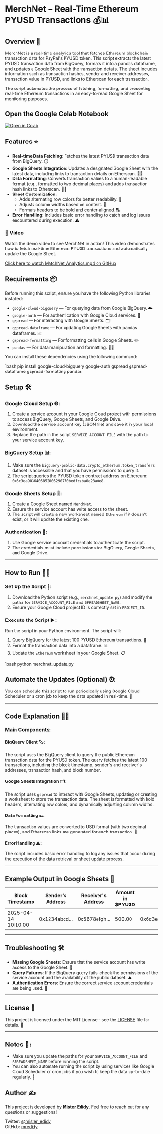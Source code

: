 # MerchNet – Real-Time Ethereum PYUSD Transactions 💰📊

## Overview 🚀
MerchNet is a real-time analytics tool that fetches Ethereum blockchain transaction data for PayPal's PYUSD token. This script extracts the latest PYUSD transaction data from BigQuery, formats it into a pandas dataframe, and updates a Google Sheet with the transaction details. The sheet includes information such as transaction hashes, sender and receiver addresses, transaction value in PYUSD, and links to Etherscan for each transaction.

The script automates the process of fetching, formatting, and presenting real-time Ethereum transactions in an easy-to-read Google Sheet for monitoring purposes.

## Open the Google Colab Notebook
<a href="https://colab.research.google.com/drive/1CKE-FuQhqF0sVVYuhINxsn8MpLw7h4Tb?usp=sharing" target="_blank">
  <img src="https://img.shields.io/badge/Open-Colab-blue?style=for-the-badge&logo=googlecolab" alt="Open in Colab"/>
</a>

## Features ⭐
- **Real-time Data Fetching**: Fetches the latest PYUSD transaction data from BigQuery. ⏱️
- **Google Sheets Integration**: Updates a designated Google Sheet with the latest data, including links to transaction details on Etherscan. 📑🔗
- **Data Formatting**: Converts transaction values to a human-readable format (e.g., formatted to two decimal places) and adds transaction hash links to Etherscan. 🔢✨
- **Sheet Customization**:
  - Adds alternating row colors for better readability. 🌈
  - Adjusts column widths based on content. 📏
  - Formats headers to be bold and center-aligned. 🔠
- **Error Handling**: Includes basic error handling to catch and log issues encountered during execution. ⚠️


### 🎥 Video  
Watch the demo video to see MerchNet in action! This video demonstrates how to fetch real-time Ethereum PYUSD transactions and automatically update the Google Sheet.

[Click here to watch MatchNet_Analytics.mp4 on GitHub](https://github.com/mredidy/MerchNet/blob/main/MerchNet_Analytics.mp4)

## Requirements 📦
Before running this script, ensure you have the following Python libraries installed:

- `google-cloud-bigquery` — For querying data from Google BigQuery. ☁️
- `google-auth` — For authentication with Google Cloud services. 🔐
- `gspread` — For interacting with Google Sheets. 🗂️
- `gspread-dataframe` — For updating Google Sheets with pandas dataframes. 📈
- `gspread-formatting` — For formatting cells in Google Sheets. ✏️
- `pandas` — For data manipulation and formatting. 🧑‍💻

You can install these dependencies using the following command:

`bash
pip install google-cloud-bigquery google-auth gspread gspread-dataframe gspread-formatting pandas

## Setup 🛠️

### Google Cloud Setup 🌐:
1. Create a service account in your Google Cloud project with permissions to access BigQuery, Google Sheets, and Google Drive.
2. Download the service account key (JSON file) and save it in your local environment.
3. Replace the path in the script `SERVICE_ACCOUNT_FILE` with the path to your service account key.

### BigQuery Setup 📊:
1. Make sure the `bigquery-public-data.crypto_ethereum.token_transfers` dataset is accessible and that you have permissions to query it.
2. The script queries the PYUSD token contract address on Ethereum: `0x6c3ea9036406852006290770bedfcaba0e23a0e8`.

### Google Sheets Setup 📑:
1. Create a Google Sheet named `MerchNet`.
2. Ensure the service account has write access to the sheet.
3. The script will create a new worksheet named `Ethereum` if it doesn’t exist, or it will update the existing one.

### Authentication 🔑:
1. Use Google service account credentials to authenticate the script.
2. The credentials must include permissions for BigQuery, Google Sheets, and Google Drive.

---

## How to Run 🏃‍♂️

### Set Up the Script 📝:
1. Download the Python script (e.g., `merchnet_update.py`) and modify the paths for `SERVICE_ACCOUNT_FILE` and `SPREADSHEET_NAME`.
2. Ensure your Google Cloud project ID is correctly set in `PROJECT_ID`.

### Execute the Script ▶️:
Run the script in your Python environment. The script will:
1. Query BigQuery for the latest 100 PYUSD Ethereum transactions. 🧐
2. Format the transaction data into a dataframe. 📊
3. Update the `Ethereum` worksheet in your Google Sheet. 📋

`bash
python merchnet_update.py

## Automate the Updates (Optional) ⏰:
You can schedule this script to run periodically using Google Cloud Scheduler or a cron job to keep the data updated in real-time. 🔄

---

## Code Explanation 🧑‍💻

### Main Components:

#### BigQuery Client 🏷️:
The script uses the BigQuery client to query the public Ethereum transaction data for the PYUSD token. The query fetches the latest 100 transactions, including the block timestamp, sender's and receiver's addresses, transaction hash, and block number.

#### Google Sheets Integration 🗂️:
The script uses `gspread` to interact with Google Sheets, updating or creating a worksheet to store the transaction data. The sheet is formatted with bold headers, alternating row colors, and dynamically adjusting column widths.

#### Data Formatting 💵:
The transaction values are converted to USD format (with two decimal places), and Etherscan links are generated for each transaction. 🔗

#### Error Handling ⚠️:
The script includes basic error handling to log any issues that occur during the execution of the data retrieval or sheet update process.

---

## Example Output in Google Sheets 💼

| Block Timestamp     | Sender's Address                         | Receiver's Address                       | Amount in $PYUSD | Contract Address                            | Transaction Hash       | Block  | Etherscan Link                   |
|---------------------|------------------------------------------|------------------------------------------|------------------|---------------------------------------------|------------------------|--------|----------------------------------|
| 2025-04-14 10:10:00 | 0x1234abcd...                            | 0x5678efgh...                            | 500.00           | 0x6c3ea9036406852006290770bedfcaba0e23a0e8 | 0xabcdef1234567890...  | 123456 | [View Transaction](https://etherscan.io/tx/0xabcdef1234567890...) |

---

## Troubleshooting 🛠️

- **Missing Google Sheets**: Ensure that the service account has write access to the Google Sheet. 📝
- **Query Failures**: If the BigQuery query fails, check the permissions of the service account and the availability of the public dataset. ⚠️
- **Authentication Errors**: Ensure the correct service account credentials are being used. 🔐

---

## License 📄
This project is licensed under the MIT License - see the [LICENSE](LICENSE) file for details. 📝

---

## Notes 📝:
- Make sure you update the paths for your `SERVICE_ACCOUNT_FILE` and `SPREADSHEET_NAME` before running the script.
- You can also automate running the script by using services like Google Cloud Scheduler or cron jobs if you wish to keep the data up-to-date regularly. 🔄

## Author ✍️
This project is developed by **[Mister Edidy](https://twitter.com/mister_edidy)**. Feel free to reach out for any questions or suggestions!

Twitter: [@mister_edidy](https://twitter.com/mister_edidy)  
GitHub: [mredidy](https://github.com/mredidy)



